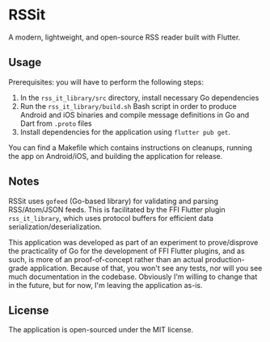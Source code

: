 # RSSit

A modern, lightweight, and open-source RSS reader built with Flutter.

## Usage

Prerequisites: you will have to perform the following steps:

1. In the `rss_it_library/src` directory, install necessary Go dependencies
2. Run the `rss_it_library/build.sh` Bash script in order to produce Android and iOS binaries and compile message definitions in Go and Dart from `.proto` files
3. Install dependencies for the application using `flutter pub get`.

You can find a Makefile which contains instructions on cleanups, running the app on Android/iOS, and building the application for release.

## Notes

RSSit uses `gofeed` (Go-based library) for validating and parsing RSS/Atom/JSON feeds. This is facilitated by the FFI Flutter plugin `rss_it_library`, which uses protocol buffers for efficient data serialization/deserialization.

This application was developed as part of an experiment to prove/disprove the practicality of Go for the development of FFI Flutter plugins, and as such, is more of an proof-of-concept rather than an actual production-grade application. Because of that, you won't see any tests, nor will you see much documentation in the codebase. Obviously I'm willing to change that in the future, but for now, I'm leaving the application as-is.

## License

The application is open-sourced under the MIT license.